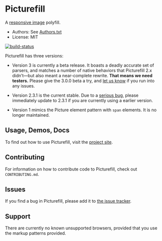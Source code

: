 # Picturefill
A [responsive image](http://www.whatwg.org/specs/web-apps/current-work/multipage/embedded-content.html#embedded-content) polyfill.
* Authors: See [Authors.txt](https://github.com/scottjehl/picturefill/blob/3.0/Authors.txt)
* License: MIT

[![build-status](https://api.travis-ci.org/scottjehl/picturefill.svg)](https://travis-ci.org/scottjehl/picturefill)

Picturefill has three versions:

* Version 3 is currently a beta release. It boasts a deadly accurate set of parsers, and matches a number of native behaviors that Picturefill 2.x didn’t—but also meant a near-complete rewrite. **That means we need testers.** Please give the 3.0.0 beta a try, and [let us know](https://github.com/scottjehl/picturefill/issues) if you run into any issues.

* Version 2.3.1 is the current stable. Due to a [serious bug](https://css-tricks.com/please-update-picturefill/), please immediately update to 2.3.1 if you are currently using a earlier version.

* Version 1 mimics the Picture element pattern with `span` elements. It is no longer maintained.

## Usage, Demos, Docs
To find out how to use Picturefill, visit the [project site](http://scottjehl.github.com/picturefill/).

## Contributing
For information on how to contribute code to Picturefill, check out `CONTRIBUTING.md`.

## Issues
If you find a bug in Picturefill, please add it to [the issue tracker](https://github.com/scottjehl/picturefill/issues).

## Support

There are currently no known unsupported browsers, provided that you use the markup patterns provided.

